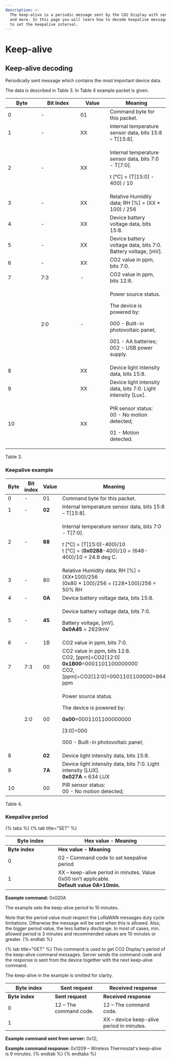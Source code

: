 ```yaml
---
description: >-
  The keep-alive is a periodic message sent by the CO2 Display with sensor data
  and more. In this page you will learn how to decode keepalive messages and how
  to set the keepalive interval.
---
```


# Keep-alive

## Keep-alive decoding

Periodically sent message which contains the most important device data.

The data is described in Table 3. In Table 4 example packet is given.

<table><thead><tr><th width="87.66666666666669">Byte</th><th width="108">Bit Index</th><th width="77">Value</th><th>Meaning</th></tr></thead><tbody><tr><td>0</td><td>-</td><td>01</td><td>Command byte for this packet.</td></tr><tr><td>1</td><td>-</td><td>XX</td><td>Internal temperature sensor data, bits 15:8 – T[15:8].</td></tr><tr><td>2</td><td>-</td><td>XX</td><td><p>Internal temperature sensor data, bits 7:0 - T[7:0].  </p><p>t [°C] = (T[15:0] - 400) / 10</p></td></tr><tr><td>3</td><td>-</td><td>XX</td><td>Relative Humidity data; RH [%] = (XX * 100) / 256</td></tr><tr><td>4</td><td>-</td><td>XX</td><td>Device battery voltage data, bits 15:8.</td></tr><tr><td>5</td><td>-</td><td>XX</td><td>Device battery voltage data, bits 7:0. Battery voltage, [mV].</td></tr><tr><td>6</td><td>-</td><td>XX</td><td>CO2 value in ppm, bits 7:0.</td></tr><tr><td>7</td><td>7:3</td><td>-</td><td>CO2 value in ppm, bits 12:8.</td></tr><tr><td></td><td>2:0</td><td>-</td><td><p>Power source status.</p><p>Тhe device is powered by:</p><p>000 - Built-in photovoltaic panel;</p><p>001 - АА batteries;<br>002 - USB power supply.</p></td></tr><tr><td>8</td><td></td><td>XX</td><td>Device light intensity data, bits 15:8.</td></tr><tr><td>9</td><td></td><td>XX</td><td>Device light intensity data, bits 7:0. Light intensity [Lux].</td></tr><tr><td>10</td><td></td><td>XX</td><td><p>PIR sensor status:<br>00 - No motion detected;</p><p>01 - Motion detected.</p></td></tr></tbody></table>

Table 3.

### Keepalive example

<table><thead><tr><th width="87.66666666666669">Byte</th><th width="89">Bit index</th><th width="79">Value</th><th>Meaning</th></tr></thead><tbody><tr><td>0</td><td>-</td><td>01</td><td>Command byte for this packet.</td></tr><tr><td>1</td><td>-</td><td><strong>02</strong></td><td>Internal temperature sensor data, bits 15:8 – T[15:8].</td></tr><tr><td>2</td><td>-</td><td><strong>88</strong></td><td><p>Internal temperature sensor data, bits 7:0 - T[7:0].  </p><p>t [°C] = (T[15:0]-400)/10<br>t [°C] = (<strong>0x0288</strong>-400)/10 = (648-400)/10 = 24.8 deg C.</p></td></tr><tr><td>3</td><td>-</td><td>80</td><td>Relative Humidity data; RH [%] = (XX*100)/256<br>(0x80 * 100)/256 = (128*100)/256 = 50% RH</td></tr><tr><td>4</td><td>-</td><td><strong>0A</strong></td><td>Device battery voltage data, bits 15:8.</td></tr><tr><td>5</td><td>-</td><td><strong>45</strong></td><td><p>Device battery voltage data, bits 7:0. </p><p>Battery voltage, [mV].<br><strong>0x0A45</strong> = 2629mV</p></td></tr><tr><td>6</td><td>-</td><td>1B</td><td>CO2 value in ppm, bits 7:0.</td></tr><tr><td>7</td><td>7:3</td><td>00</td><td>CO2 value in ppm, bits 12:8.<br>CO2, [ppm]=CO2[12:0]<br><strong>0x1B00</strong>=0001101100000000<br>CO2, [ppm]=CO2[12:0]=0001101100000=864 ppm</td></tr><tr><td></td><td>2:0</td><td>00</td><td><p>Power source status.</p><p>Тhe device is powered by:</p><p><strong>0x00</strong>=0001101100000000</p><p>[3:0]=000</p><p>000 - Built-in photovoltaic panel;</p></td></tr><tr><td>8</td><td></td><td><strong>02</strong></td><td>Device light intensity data, bits 15:8.</td></tr><tr><td>9</td><td></td><td><strong>7A</strong></td><td>Device light intensity data, bits 7:0. Light intensity [LUX].<br><strong>0x027A</strong> = 634 LUX</td></tr><tr><td>10</td><td></td><td>00</td><td>PIR sensor status:<br>00 - No motion detected;</td></tr></tbody></table>

Table 4.

### Keepalive period

{% tabs %}
{% tab title="SET" %}
<table data-header-hidden><thead><tr><th width="142">Byte index</th><th>Hex value - Meaning</th></tr></thead><tbody><tr><td><strong>Byte index</strong></td><td><strong>Hex value - Meaning</strong></td></tr><tr><td>0</td><td>02 – Command code to set keepalive period</td></tr><tr><td>1</td><td>XX – keep-alive period in minutes. Value 0x00 isn’t applicable.<br><strong>Default value 0A=10min.</strong></td></tr></tbody></table>

**Example command:** 0x020A

The example sets the keep-alive period to 10 minutes.

Note that the period value must respect the LoRaWAN messages duty cycle limitations. Otherwise the message will be sent when this is allowed. Also, the bigger period value, the less battery discharge. In most of cases, min. allowed period is 3 minutes and recommended values are 10 minutes or greater.
{% endtab %}

{% tab title="GET" %}
This command is used to get CO2 Display's period of the keep-alive command messages. Server sends the command code and the response is sent from the device together with the next keep-alive command.&#x20;

The keep-alive in the example is omitted for clarity.

<table data-header-hidden><thead><tr><th width="131.66666666666666">Byte index</th><th width="136">Sent request</th><th>Received response</th></tr></thead><tbody><tr><td><strong>Byte index</strong></td><td><strong>Sent request</strong></td><td><strong>Received response</strong></td></tr><tr><td>0</td><td>12 – The command code.</td><td>12 – The command code.</td></tr><tr><td>1</td><td></td><td>XX – device keep-alive period in minutes.</td></tr></tbody></table>

**Example command sent from server:** 0x12;

**Example command response:** 0x1209 – Wireless Thermostat's keep-alive is 9 minutes.
{% endtab %}
{% endtabs %}
